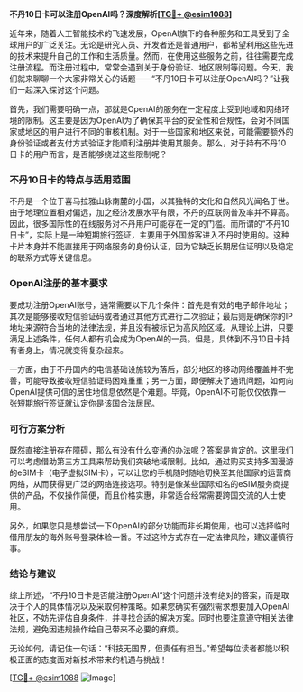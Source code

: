 **不丹10日卡可以注册OpenAI吗？深度解析[[TG💪+ @esim1088](https://t.me/s/esim1088)]**

近年来，随着人工智能技术的飞速发展，OpenAI旗下的各种服务和工具受到了全球用户的广泛关注。无论是研究人员、开发者还是普通用户，都希望利用这些先进的技术来提升自己的工作和生活质量。然而，在使用这些服务之前，往往需要完成注册流程。而注册过程中，常常会遇到关于身份验证、地区限制等问题。今天，我们就来聊聊一个大家非常关心的话题——“不丹10日卡可以注册OpenAI吗？”让我们一起深入探讨这个问题。

首先，我们需要明确一点，那就是OpenAI的服务在一定程度上受到地域和网络环境的限制。这主要是因为OpenAI为了确保其平台的安全性和合规性，会对不同国家或地区的用户进行不同的审核机制。对于一些国家和地区来说，可能需要额外的身份验证或者支付方式验证才能顺利注册并使用其服务。那么，对于持有不丹10日卡的用户而言，是否能够绕过这些限制呢？

### 不丹10日卡的特点与适用范围

不丹是一个位于喜马拉雅山脉南麓的小国，以其独特的文化和自然风光闻名于世。由于地理位置相对偏远，加之经济发展水平有限，不丹的互联网普及率并不算高。因此，很多国际性的在线服务对不丹用户可能存在一定的门槛。而所谓的“不丹10日卡”，实际上是一种短期旅行签证，主要用于外国游客进入不丹时使用的。这种卡片本身并不能直接用于网络服务的身份认证，因为它缺乏长期居住证明以及稳定的联系方式等关键信息。

### OpenAI注册的基本要求

要成功注册OpenAI账号，通常需要以下几个条件：首先是有效的电子邮件地址；其次是能够接收短信验证码或者通过其他方式进行二次验证；最后则是确保你的IP地址来源符合当地的法律法规，并且没有被标记为高风险区域。从理论上讲，只要满足上述条件，任何人都有机会成为OpenAI的一员。但是，具体到不丹10日卡持有者身上，情况就变得复杂起来。

一方面，由于不丹国内的电信基础设施较为落后，部分地区的移动网络覆盖并不完善，可能导致接收短信验证码困难重重；另一方面，即便解决了通讯问题，如何向OpenAI提供可信的居住地信息依然是个难题。毕竟，OpenAI不可能仅仅依靠一张短期旅行签证就认定你是该国合法居民。

### 可行方案分析

既然直接注册存在障碍，那么有没有什么变通的办法呢？答案是肯定的。这里我们可以考虑借助第三方工具来帮助我们突破地域限制。比如，通过购买支持多国漫游的eSIM卡（电子虚拟SIM卡），可以让您的手机随时随地切换至其他国家的运营商网络，从而获得更广泛的网络连接选项。特别是像某些国际知名的eSIM服务商提供的产品，不仅操作简便，而且价格实惠，非常适合经常需要跨国交流的人士使用。

另外，如果您只是想尝试一下OpenAI的部分功能而非长期使用，也可以选择临时借用朋友的海外账号登录体验一番。不过这种方式存在一定法律风险，建议谨慎行事。

### 结论与建议

综上所述，“不丹10日卡是否能注册OpenAI”这个问题并没有绝对的答案，而是取决于个人的具体情况以及采取何种策略。如果您确实有强烈需求想要加入OpenAI社区，不妨先评估自身条件，并寻找合适的解决方案。同时也要注意遵守相关法律法规，避免因违规操作给自己带来不必要的麻烦。

无论如何，请记住一句话：“科技无国界，但责任有担当。”希望每位读者都能以积极正面的态度面对新技术带来的机遇与挑战！

[[TG💪+ @esim1088](https://t.me/s/esim1088) ![Image](https://i.postimg.cc/4NQfJmqS/Snipaste-2025-05-13-00-14-12.png)]